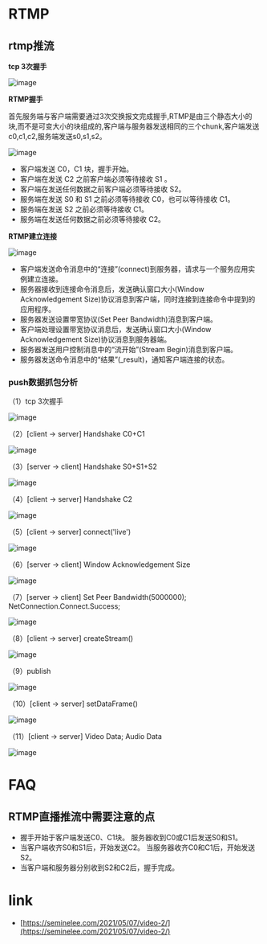 # RTMP

## rtmp推流

**tcp 3次握手**

![image](https://user-images.githubusercontent.com/17688273/151367387-033e6e19-cc2c-422f-a708-0aeb1b54af8c.png)


**RTMP握手**

首先服务端与客户端需要通过3次交换报文完成握手,RTMP是由三个静态大小的块,而不是可变大小的块组成的,客户端与服务器发送相同的三个chunk,客户端发送c0,c1,c2,服务端发送s0,s1,s2。

![image](https://user-images.githubusercontent.com/17688273/151366769-4ffb1ea8-3411-47f0-9fbd-4ca2b897a2c1.png)

* 客户端发送 C0，C1 块，握手开始。
* 客户端在发送 C2 之前客户端必须等待接收 S1 。
* 客户端在发送任何数据之前客户端必须等待接收 S2。
* 服务端在发送 S0 和 S1 之前必须等待接收 C0，也可以等待接收 C1。
* 服务端在发送 S2 之前必须等待接收 C1。
* 服务端在发送任何数据之前必须等待接收 C2。

**RTMP建立连接**

![image](https://user-images.githubusercontent.com/17688273/151366968-e16d000c-1ddb-4020-b180-5f832a319d56.png)

* 客户端发送命令消息中的“连接”(connect)到服务器，请求与一个服务应用实例建立连接。
* 服务器接收到连接命令消息后，发送确认窗口大小(Window Acknowledgement Size)协议消息到客户端，同时连接到连接命令中提到的应用程序。
* 服务器发送设置带宽协议(Set Peer Bandwidth)消息到客户端。
* 客户端处理设置带宽协议消息后，发送确认窗口大小(Window Acknowledgement Size)协议消息到服务器端。
* 服务器发送用户控制消息中的“流开始”(Stream Begin)消息到客户端。
* 服务器发送命令消息中的“结果”(_result)，通知客户端连接的状态。


### push数据抓包分析

（1）tcp 3次握手

![image](https://user-images.githubusercontent.com/17688273/151356256-db02b030-0b67-40e5-8f1b-e0083a10ac19.png)


（2）[client -> server] Handshake C0+C1 

![image](https://user-images.githubusercontent.com/17688273/151356966-b274e0bb-cfcb-44f3-8d05-a46aea46d271.png)


（3）[server -> client] Handshake S0+S1+S2

![image](https://user-images.githubusercontent.com/17688273/151357271-78302be9-87f6-46c3-8065-23f252dc3501.png)

（4）[client -> server] Handshake C2

![image](https://user-images.githubusercontent.com/17688273/151357896-8da6a4ef-d340-4050-8613-b3ee06fa7eb5.png)


（5）[client -> server] connect('live') 

![image](https://user-images.githubusercontent.com/17688273/151359231-20b2f87a-cd5c-4986-ad9b-57c27ce5d1a5.png)


（6）[server -> client] Window Acknowledgement Size

![image](https://user-images.githubusercontent.com/17688273/151360346-275a8dfc-810e-4ae5-92a2-02fa6318ff3f.png)

（7）[server -> client] Set Peer Bandwidth(5000000); NetConnection.Connect.Success;

![image](https://user-images.githubusercontent.com/17688273/151361033-413b148d-2258-4299-a698-2f66c259f16e.png)

（8）[client -> server] createStream()

![image](https://user-images.githubusercontent.com/17688273/151361676-024f6a4c-fae1-43b6-b9b7-96ef7f610862.png)

（9）publish

![image](https://user-images.githubusercontent.com/17688273/151362836-bc326fb1-0114-48bc-b21c-d244c1e08e33.png)

（10）[client -> server] setDataFrame()

![image](https://user-images.githubusercontent.com/17688273/151363724-c4d15e6c-bca7-48f5-942f-979df1edb011.png)

（11）[client -> server] Video Data; Audio Data

![image](https://user-images.githubusercontent.com/17688273/151363964-912042b6-167b-4343-b6bb-feb63b92ecf7.png)

# FAQ

## RTMP直播推流中需要注意的点
* 握手开始于客户端发送C0、C1块。 服务器收到C0或C1后发送S0和S1。
* 当客户端收齐S0和S1后，开始发送C2。 当服务器收齐C0和C1后，开始发送S2。
* 当客户端和服务器分别收到S2和C2后，握手完成。

# link

- [https://seminelee.com/2021/05/07/video-2/](https://seminelee.com/2021/05/07/video-2/)
